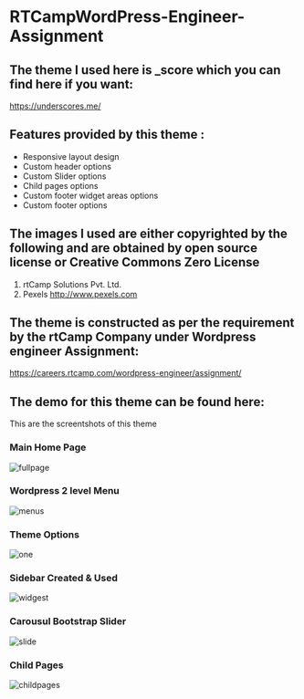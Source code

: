 # RTCampWordPress-Engineer-Assignment


## The theme I used here is _score which you can find here if you want:
https://underscores.me/

## Features provided by this theme :
* Responsive layout design
* Custom header options
* Custom Slider options
* Child pages  options
* Custom footer widget areas options
* Custom footer options


## The images I used are either copyrighted by the following and are obtained by open source license or Creative Commons Zero License
1)  rtCamp Solutions Pvt. Ltd.
2)  Pexels http://www.pexels.com

## The theme is constructed as per the requirement by the rtCamp Company under Wordpress engineer Assignment: 
https://careers.rtcamp.com/wordpress-engineer/assignment/

## The demo for this theme can be found here:


This are the screentshots of this theme

### Main Home Page

![fullpage](https://user-images.githubusercontent.com/18563323/52856748-40253800-314b-11e9-80c7-e7cad655623e.png)

### Wordpress 2 level Menu
![menus](https://user-images.githubusercontent.com/18563323/52856833-7d89c580-314b-11e9-9d12-5c9326936357.png)

### Theme Options
![one](https://user-images.githubusercontent.com/18563323/52856887-9db98480-314b-11e9-92b9-be817b7ef7db.png)

### Sidebar Created & Used
![widgest](https://user-images.githubusercontent.com/18563323/52856959-c04b9d80-314b-11e9-8db4-49f9236d2bd2.png)

### Carousul Bootstrap Slider
![slide](https://user-images.githubusercontent.com/18563323/52857432-27b61d00-314d-11e9-8258-d8a7003377c7.PNG)

### Child Pages 
![childpages](https://user-images.githubusercontent.com/18563323/52857007-e113f300-314b-11e9-96a9-c4cca23785c2.png)

